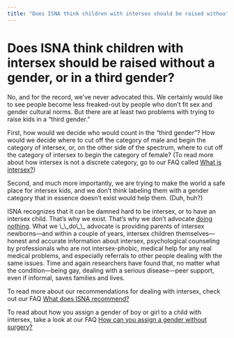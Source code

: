 ```yaml
---
title: "Does ISNA think children with intersex should be raised without a gender, or in a third gender?"
---
```


# Does ISNA think children with intersex should be raised without a gender, or in a third gender?

<p>No, and for the record, we&#8217;ve never advocated this. We certainly would like to see people become less freaked-out by people who don&#8217;t fit sex and gender cultural norms. But there are at least two problems with trying to raise kids in a &#8220;third gender.&#8221;  </p>

<p>First, how would we decide who would count in the &#8220;third gender&#8221;? How would we decide where to cut off the category of male and begin the category of intersex, or, on the other side of the spectrum, where to cut off the category of intersex to begin the category of female? (To read more about how intersex is not a discrete category, go to our <span class="caps">FAQ</span> called <a href="/faq/what_is_intersex">What is intersex?</a>)  </p>

<p>Second, and much more importantly, we are trying to make the world a safe place for intersex kids, and we don&#8217;t think labeling them with a gender category that in essence doesn&#8217;t exist would help them. (Duh, huh?)  </p>

<p><span class="caps">ISNA</span> recognizes that it can be damned hard to be intersex, or to have an intersex child. That&#8217;s why we exist. That&#8217;s why we don&#8217;t advocate <a href="/faq/nothing">doing nothing</a>. What we \_\_do\_\_ advocate is providing parents of intersex newborns&#8212;and within a couple of years, intersex children themselves&#8212;honest and accurate information about intersex, psychological counseling by professionals who are not intersex-phobic, medical help for any real medical problems, and especially referrals to other people dealing with the same issues. Time and again researchers have found that, no matter what the condition&#8212;being gay, dealing with a serious disease&#8212;peer support, even if informal, saves families and lives.  </p>

<p>To read more about our recommendations for dealing with intersex, check out our <span class="caps">FAQ</span> <a href="/faq/patient-centered">What does <span class="caps">ISNA</span> recommend?</a>  </p>

<p>To read about how you assign a gender of boy or girl to a child with intersex, take a look at our <span class="caps">FAQ</span> <a href="/faq/gender_assignment">How can you assign a gender without surgery?</a></p>